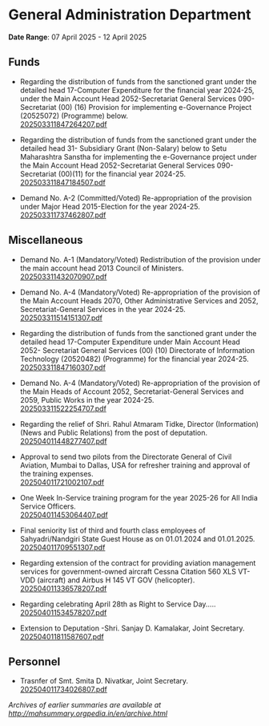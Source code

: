 # General Administration Department

**Date Range**: 07 April 2025 - 12 April 2025


## Funds
- Regarding the distribution of funds from the sanctioned grant under the detailed head 17-Computer Expenditure for the financial year 2024-25, under the Main Account Head 2052-Secretariat General Services 090-Secretariat (00) (16) Provision for implementing e-Governance Project (20525072) (Programme) below.\
  [202503311847264207.pdf](https://gr.maharashtra.gov.in/Site/Upload/Government%20Resolutions/English/202503311847264207.pdf)

- Regarding the distribution of funds from the sanctioned grant under the detailed head 31- Subsidiary Grant (Non-Salary) below to Setu Maharashtra Sanstha for implementing the e-Governance project under the Main Account Head 2052-Secretariat General Services 090-Secretariat (00)(11) for the financial year 2024-25.\
  [202503311847184507.pdf](https://gr.maharashtra.gov.in/Site/Upload/Government%20Resolutions/English/202503311847184507....pdf)

- Demand No. A-2 (Committed/Voted) Re-appropriation of the provision under Major Head 2015-Election for the year 2024-25.\
  [202503311737462807.pdf](https://gr.maharashtra.gov.in/Site/Upload/Government%20Resolutions/English/202503311737462807.pdf)

## Miscellaneous
- Demand No. A-1 (Mandatory/Voted) Redistribution of the provision under the main account head 2013  Council of Ministers.\
  [202503311432070907.pdf](https://gr.maharashtra.gov.in/Site/Upload/Government%20Resolutions/English/202503311432070907.pdf)

- Demand No. A-4 (Mandatory/Voted) Re-appropriation of the provision of the Main Account Heads 2070, Other Administrative Services and 2052, Secretariat-General Services in the year 2024-25.\
  [202503311514151307.pdf](https://gr.maharashtra.gov.in/Site/Upload/Government%20Resolutions/English/202503311514151307....pdf)

- Regarding the distribution of funds from the sanctioned grant under the detailed head 17-Computer Expenditure under Main Account Head 2052- Secretariat General Services (00) (10) Directorate of Information Technology (20520482) (Programme) for the financial year 2024-25.\
  [202503311847160307.pdf](https://gr.maharashtra.gov.in/Site/Upload/Government%20Resolutions/English/202503311847160307.pdf)

- Demand No. A-4 (Mandatory/Voted) Re-appropriation of the provision of the Main Heads of Account 2052, Secretariat-General Services and 2059, Public Works in the year 2024-25.\
  [202503311522254707.pdf](https://gr.maharashtra.gov.in/Site/Upload/Government%20Resolutions/English/202503311522254707......pdf)

- Regarding the relief of Shri. Rahul Atmaram Tidke, Director (Information) (News and Public Relations) from the post of deputation.\
  [202504011448277407.pdf](https://gr.maharashtra.gov.in/Site/Upload/Government%20Resolutions/English/202504011448277407.pdf)

- Approval to send two pilots from the Directorate General of Civil Aviation, Mumbai to Dallas, USA for refresher training and approval of the training expenses.\
  [202504011721002107.pdf](https://gr.maharashtra.gov.in/Site/Upload/Government%20Resolutions/English/202504011721002107.pdf)

- One Week In-Service training program for the year 2025-26 for All India Service Officers.\
  [202504011453064407.pdf](https://gr.maharashtra.gov.in/Site/Upload/Government%20Resolutions/English/202504011453064407.pdf)

- Final seniority list of third and fourth class employees of Sahyadri/Nandgiri State Guest House as on 01.01.2024 and 01.01.2025.\
  [202504011709551307.pdf](https://gr.maharashtra.gov.in/Site/Upload/Government%20Resolutions/English/202504011709551307.pdf)

- Regarding extension of the contract for providing aviation management services for government-owned aircraft Cessna Citation 560 XLS VT-VDD (aircraft) and Airbus H 145 VT GOV (helicopter).\
  [202504011336578207.pdf](https://gr.maharashtra.gov.in/Site/Upload/Government%20Resolutions/English/202504011336578207.pdf)

- Regarding celebrating April 28th as Right to Service Day.....\
  [202504011534578207.pdf](https://gr.maharashtra.gov.in/Site/Upload/Government%20Resolutions/English/202504011534578207.pdf)

- Extension to Deputation -Shri. Sanjay D. Kamalakar, Joint  Secretary.\
  [202504011811587607.pdf](https://gr.maharashtra.gov.in/Site/Upload/Government%20Resolutions/English/202504011811587607.pdf)

## Personnel
- Trasnfer of Smt. Smita D. Nivatkar, Joint Secretary.\
  [202504011734026807.pdf](https://gr.maharashtra.gov.in/Site/Upload/Government%20Resolutions/English/202504011734026807.pdf)


*Archives of earlier summaries are available at http://mahsummary.orgpedia.in/en/archive.html*